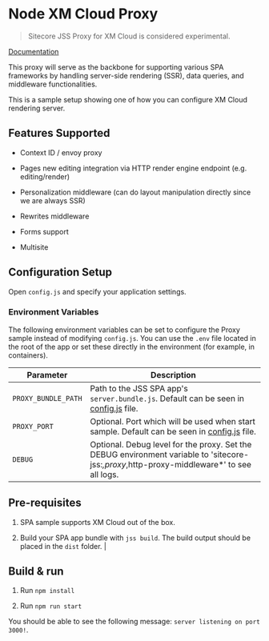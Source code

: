 # Node XM Cloud Proxy

> Sitecore JSS Proxy for XM Cloud is considered experimental.

[Documentation](<TODO>)

This proxy will serve as the backbone for supporting various SPA frameworks by handling server-side rendering (SSR), data queries, and middleware functionalities.

This is a sample setup showing one of how you can configure XM Cloud rendering server.

## Features Supported

- Context ID / envoy proxy

- Pages new editing integration via HTTP render engine endpoint (e.g. editing/render)

- Personalization middleware (can do layout manipulation directly since we are always SSR)

- Rewrites middleware

- Forms support

- Multisite

## Configuration Setup

Open `config.js` and specify your application settings.

### Environment Variables

The following environment variables can be set to configure the Proxy sample instead of modifying `config.js`. You can use the `.env` file located in the root of the app or set these directly in the environment (for example, in containers).

| Parameter                              | Description                                                                                                                                |
| -------------------------------------- | ------------------------------------------------------------------------------------------------------------------------------------------ |
| `PROXY_BUNDLE_PATH`                        | Path to the JSS SPA app's `server.bundle.js`. Default can be seen in [config.js](./config.js) file.                                                                                                                    |
| `PROXY_PORT`                              | Optional. Port which will be used when start sample. Default can be seen in [config.js](./config.js) file.                                                             |
| `DEBUG`                  | Optional. Debug level for the proxy. Set the DEBUG environment variable to 'sitecore-jss:*,proxy*,http-proxy-middleware*' to see all logs.

## Pre-requisites

1. SPA sample supports XM Cloud out of the box.

2. Build your SPA app bundle with `jss build`. The build output should be placed in the `dist` folder.            |

## Build & run

1. Run `npm install`

2. Run `npm run start`

You should be able to see the following message:
`server listening on port 3000!`.
